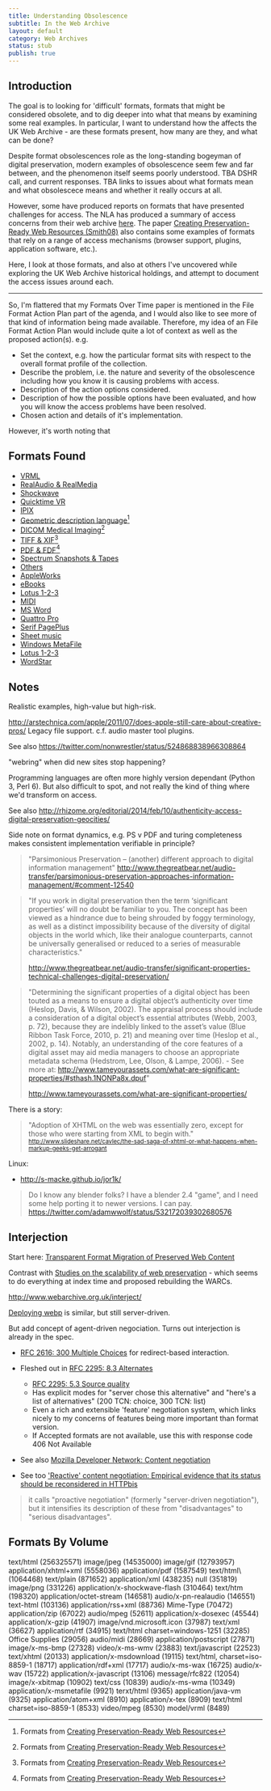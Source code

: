 ```yaml
---
title: Understanding Obsolescence
subtitle: In the Web Archive
layout: default
category: Web Archives
status: stub
publish: true
---
```


Introduction
------------

The goal is to looking for 'difficult' formats, formats that might be considered obsolete, and to dig deeper into what that means by examining some real examples. In particular, I want to understand how the affects the UK Web Archive -  are these formats present, how many are they, and what can be done?

Despite format obsolescences role as the long-standing bogeyman of digital preservation, modern examples of obsolescence seem few and far between, and the phenomenon itself seems poorly understood. TBA DSHR call, and current responses. TBA links to issues about what formats mean and what obsolescece means and whether it really occurs at all.

However, some have produced reports on formats that have presented challenges for access. The NLA has produced a summary of access concerns from their web archive [here](http://www.nla.gov.au/content/preservation-intent-selective-web-harvesting). The paper [Creating Preservation-Ready Web Resources (Smith08)][Smith08] also contains some examples of formats that rely on a range of access mechanisms (browser support, plugins, application software, etc.).

Here, I look at those formats, and also at others I've uncovered while exploring the UK Web Archive historical holdings, and attempt to document the access issues around each. 


---

So, I'm flattered that my Formats Over Time paper is mentioned in the File Format Action Plan part of the agenda, and I would also like to see more of that kind of information being made available. Therefore, my idea of an File Format Action Plan would include quite a lot of context as well as the proposed action(s). e.g.

* Set the context, e.g. how the particular format sits with respect to the overall format profile of the collection.
* Describe the problem, i.e. the nature and severity of the obsolescence including how you know it is causing problems with access.
* Description of the action options considered.
* Description of how the possible options have been evaluated, and how you will know the access problems have been resolved.
* Chosen action and details of it's implementation.

However, it's worth noting that 

Formats Found
-------------

* [VRML](vrml.html)
* [RealAudio & RealMedia](real.html)
* [Shockwave](shockwave.html)
* [Quicktime VR](quicktime-vr.html)
* [IPIX](ipix/)
* [Geometric description language](gsm.html)[^1]
* [DICOM Medical Imaging](dicom.html)[^1]
* [TIFF & XIF](tiffs.html)[^1]
* [PDF & FDF](pdfs.html)[^1]
* [Spectrum Snapshots & Tapes](spectrum.html)
* [Others](misc.html)
* [AppleWorks](appleworks.html)
* [eBooks](ebooks.html)
* [Lotus 1-2-3](lotus-1-2-3.html)
* [MIDI](midi.html)
* [MS Word](ms-word.html)
* [Quattro Pro](quattro-pro.html)
* [Serif PagePlus](serif-pageplus.html)
* [Sheet music](sheet-music.html)
* [Windows MetaFile](wmf.html)
* [Lotus 1-2-3](wordperfect.html)
* [WordStar](wordstar.html)

Notes
-----

Realistic examples, high-value but high-risk.

http://arstechnica.com/apple/2011/07/does-apple-still-care-about-creative-pros/ Legacy file support.
c.f. audio master tool plugins.

See also https://twitter.com/nonwrestler/status/524868838966308864

"webring" when did new sites stop happening?

Programming languages are often more highly version dependant (Python 3, Perl 6). But also difficult to spot, and not really the kind of thing where we'd transform on access.


See also http://rhizome.org/editorial/2014/feb/10/authenticity-access-digital-preservation-geocities/

Side note on format dynamics, e.g. PS v PDF and turing completeness makes consistent implementation verifiable in principle?

> "Parsimonious Preservation – (another) different approach to digital information management"
> http://www.thegreatbear.net/audio-transfer/parsimonious-preservation-approaches-information-management/#comment-12540

> "If you work in digital preservation then the term ‘significant properties’ will no doubt be familiar to you. The concept has been viewed as a hindrance due to being shrouded by foggy terminology, as well as a distinct impossibility because of the diversity of digital objects in the world which, like their analogue counterparts, cannot be universally generalised or reduced to a series of measurable characteristics."
>
> http://www.thegreatbear.net/audio-transfer/significant-properties-technical-challenges-digital-preservation/


> "Determining the significant properties of a digital object has been touted as a means to ensure a digital object’s authenticity over time (Heslop, Davis, & Wilson, 2002). The appraisal process should include a consideration of a digital object’s essential attributes (Webb, 2003, p. 72), because they are indelibly linked to the asset’s value (Blue Ribbon Task Force, 2010, p. 21) and meaning over time (Heslop et al., 2002, p. 14). Notably, an understanding of the core features of a digital asset may aid media managers to choose an appropriate metadata schema (Hedstrom, Lee, Olson, & Lampe, 2006). - See more at: http://www.tameyourassets.com/what-are-significant-properties/#sthash.1NONPa8x.dpuf"
>
> http://www.tameyourassets.com/what-are-significant-properties/

There is a story: 
> "Adoption of XHTML on the web was essentially zero, except for those who were starting from XML to begin with."
> <small>http://www.slideshare.net/cavlec/the-sad-saga-of-xhtml-or-what-happens-when-markup-geeks-get-arrogant</small>


Linux:

* http://s-macke.github.io/jor1k/


> Do I know any blender folks? I have a blender 2.4 "game", and I need some help porting it to newer versions. I can pay.
> https://twitter.com/adamwwolf/status/532172039302680576


Interjection 
------------

Start here: [Transparent Format Migration of Preserved Web Content](http://www.dlib.org/dlib/january05/rosenthal/01rosenthal.html)

Contrast with [Studies on the scalability of web preservation](http://purl.pt/24107/1/iPres2013_PDF/Studies%20on%20the%20scalability%20of%20web%20preservation.pdf) - which seems to do everything at index time and proposed rebuilding the WARCs.

http://www.webarchive.org.uk/interject/

[Deploying webp](http://www.igvita.com/2013/05/01/deploying-webp-via-accept-content-negotiation/) is similar, but still server-driven.

But add concept of agent-driven negociation. Turns out interjection is already in the spec.

* [RFC 2616: 300 Multiple Choices](https://tools.ietf.org/html/rfc2616#section-10.3.1) for redirect-based interaction.
* Fleshed out in [RFC 2295: 8.3 Alternates](http://tools.ietf.org/html/rfc2295#section-8.3)
    * [RFC 2295: 5.3 Source quality](http://tools.ietf.org/html/rfc2295#section-5.3)
    * Has explicit modes for "server chose this alternative" and "here's a list of alternatives" (200 TCN: choice, 300 TCN: list)
    * Even a rich and extensible 'feature' negotiation system, which links nicely to my concerns of features being more important than format version.
    * If Accepted formats are not available, use this with response code 406 Not Available

* See also [Mozilla Developer Network: Content negotiation](https://developer.mozilla.org/en-US/docs/Content_negotiation?redirect=no)

* See too ['Reactive' content negotiation: Empirical evidence that its status should be reconsidered in HTTPbis](http://www.ltg.ed.ac.uk/~ht/reactive_conneg.html)
> it calls "proactive negotiation" (formerly "server-driven negotiation"), but it intensifies its description of these from "disadvantages" to "serious disadvantages".

Formats By Volume
---------
text/html (256325571) 
image/jpeg (14535000) 
image/gif (12793957) 
application/xhtml+xml (5558036) 
application/pdf (1587549) 
text/html\ (1064468) 
text/plain (871652) 
application/xml (438235) 
null (351819) 
image/png (331226) 
application/x-shockwave-flash (310464) 
text/htm (198320) 
application/octet-stream (146581) 
audio/x-pn-realaudio (146551) 
text-html (103136) 
application/rss+xml (88736) 
Mime-Type (70472) 
application/zip (67022) 
audio/mpeg (52611) 
application/x-dosexec (45544) 
application/x-gzip (41907) 
image/vnd.microsoft.icon (37987) 
text/xml (36627) 
application/rtf (34915) 
text/html charset=windows-1251 (32285) 
Office Supplies (29056) 
audio/midi (28669) 
application/postscript (27871) 
image/x-ms-bmp (27328) 
video/x-ms-wmv (23883) 
text/javascript (22523) 
text/xhtml (20133) 
application/x-msdownload (19115) 
text/html, charset=iso-8859-1 (18717) 
application/rdf+xml (17717) 
audio/x-ms-wax (16725) 
audio/x-wav (15722) 
application/x-javascript (13106) 
message/rfc822 (12054) 
image/x-xbitmap (10902) 
text/css (10839) 
audio/x-ms-wma (10349) 
application/x-msmetafile (9921) 
terxt/html (9365) 
application/java-vm (9325) 
application/atom+xml (8910) 
application/x-tex (8909) 
text/html charset=iso-8859-1 (8533) 
video/mpeg (8530) 
model/vrml (8489)



[Smith08]: http://www.dlib.org/dlib/january08/smith/01smith.html

[^1]: Formats from [Creating Preservation-Ready Web Resources](http://www.dlib.org/dlib/january08/smith/01smith.html)

